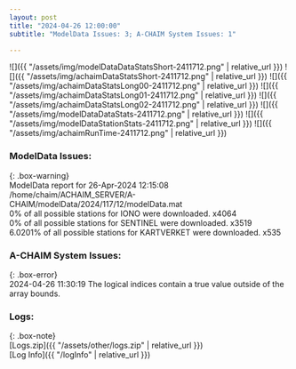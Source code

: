 ```yaml
---
layout: post
title: "2024-04-26 12:00:00"
subtitle: "ModelData Issues: 3; A-CHAIM System Issues: 1"

---
```


![]({{ "/assets/img/modelDataDataStatsShort-2411712.png" | relative_url }})
![]({{ "/assets/img/achaimDataStatsShort-2411712.png" | relative_url }})
![]({{ "/assets/img/achaimDataStatsLong00-2411712.png" | relative_url }})
![]({{ "/assets/img/achaimDataStatsLong01-2411712.png" | relative_url }})
![]({{ "/assets/img/achaimDataStatsLong02-2411712.png" | relative_url }})
![]({{ "/assets/img/modelDataDataStats-2411712.png" | relative_url }})
![]({{ "/assets/img/modelDataStationStats-2411712.png" | relative_url }})
![]({{ "/assets/img/achaimRunTime-2411712.png" | relative_url }})


### ModelData Issues:  
  
{: .box-warning}  
 ModelData report for 26-Apr-2024 12:15:08   
 /home/chaim/ACHAIM_SERVER/A-CHAIM/modelData/2024/117/12/modelData.mat   
 0% of all possible stations for IONO were downloaded. x4064   
 0% of all possible stations for SENTINEL were downloaded. x3519   
 6.0201% of all possible stations for KARTVERKET were downloaded. x535   
  
### A-CHAIM System Issues:  
  
{: .box-error}  
2024-04-26 11:30:19 The logical indices contain a true value outside of the array bounds.  

### Logs:  
  
{: .box-note}  
[Logs.zip]({{ "/assets/other/logs.zip" | relative_url }})  
[Log Info]({{ "/logInfo" | relative_url }})  
